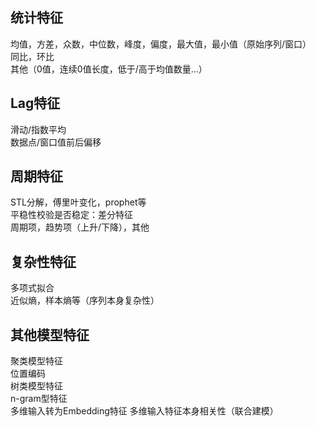 ## 统计特征
均值，方差，众数，中位数，峰度，偏度，最大值，最小值（原始序列/窗口）  
同比，环比  
其他（0值，连续0值长度，低于/高于均值数量...）
## Lag特征
滑动/指数平均  
数据点/窗口值前后偏移
## 周期特征
STL分解，傅里叶变化，prophet等  
平稳性校验是否稳定：差分特征  
周期项，趋势项（上升/下降），其他
## 复杂性特征
多项式拟合    
近似熵，样本熵等（序列本身复杂性）
## 其他模型特征
聚类模型特征  
位置编码  
树类模型特征  
n-gram型特征  
多维输入转为Embedding特征
多维输入特征本身相关性（联合建模）